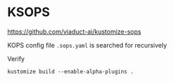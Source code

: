 # KSOPS

https://github.com/viaduct-ai/kustomize-sops

KOPS config file `.sops.yaml` is searched for recursively

Verify

```
kustomize build --enable-alpha-plugins .
```